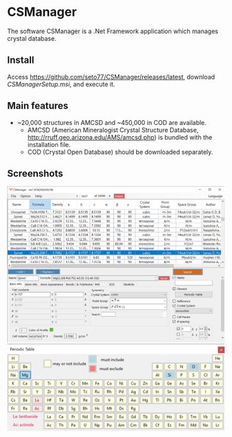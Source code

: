 # CSManager
The software CSManager is a .Net Framework application which manages crystal database.  

## Install
Access https://github.com/seto77/CSManager/releases/latest, download *CSManagerSetup.msi*, and execute it.

## Main features
* ~20,000 structures in AMCSD and ~450,000 in COD are available.
  * AMCSD (American Mineralogist Crystal Structure Database, http://rruff.geo.arizona.edu/AMS/amcsd.php) is bundled with the installation file.
  * COD (Crystal Open Database) should be downloaded separately.


## Screenshots
<img src="Screenshots/Main.png" width="600px"> <img src="Screenshots/PeriodicTable.png" width="600px"> 
